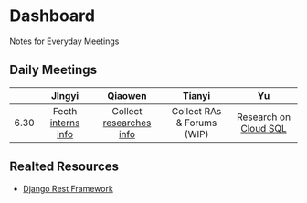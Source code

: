 # Dashboard
Notes for Everyday Meetings
## Daily Meetings
|      |       JIngyi       |         Qiaowen         |           Tianyi           |          Yu           |
| :--: | :----------------: | :---------------------: | :------------------------: | :-------------------: |
| 6.30 | Fecth [interns info](https://github.com/307zoo-Aeolus/Dashboard/blob/master/interns.csv) | Collect [researches info](https://github.com/307zoo-Aeolus/Dashboard/blob/master/COVID19%20RESEARCH.csv) | Collect RAs & Forums (WIP) | Research on [Cloud SQL](https://app.yinxiang.com/fx/2e425520-1b28-41d5-a7ec-bf9fe8b245dd) |
## Realted Resources
* [Django Rest Framework]()
